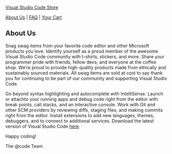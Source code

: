 [Visual Studio Code Store](https://stores.kotisdesign.com/vscode)

[About Us](https://reddoorcollaborative.github.io/VSCode/about-us) | [FAQ](https://reddoorcollaborative.github.io/VSCode/faq) | [Your Cart](https://stores.kotisdesign.com/cart)

## About Us 

Snag swag items from your favorite code editor and other Microsoft products you love. Identify yourself as a proud member of the awesome Visual Studio Code community with t-shirts, stickers, and more. Share your programmer pride with friends, fellow devs, and everyone at the coffee shop. We’re proud to provide high-quality products made from ethically and sustainably sourced materials. All swag items are sold at cost to say thank you for continuing to be part of our community and supporting Visual Studio Code. 

Go beyond syntax highlighting and autocomplete with IntelliSense. Launch or attachto your running apps and debug code right from the editor with break points, call stacks, and an interactive console. Work with Git and other SCM providers by reviewing diffs, staging files, and making commits right from the editor. Install extensions to add new languages, themes, debuggers, and to connect to additional services. Download the latest version of Visual Studio Code [here](https://code.visualstudio.com/).

Happy coding!

The @code Team

















